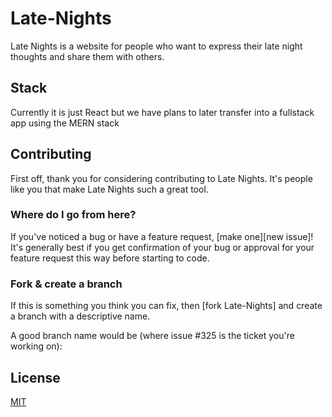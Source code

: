 # Late-Nights

Late Nights is a website for people who want to express their late night thoughts and share them with others.


## Stack

Currently it is just React but we have plans to later transfer into a fullstack app using the MERN stack


## Contributing

First off, thank you for considering contributing to Late Nights. It's people
like you that make Late Nights such a great tool.

### Where do I go from here?

If you've noticed a bug or have a feature request, [make one][new issue]! It's
generally best if you get confirmation of your bug or approval for your feature
request this way before starting to code.


### Fork & create a branch

If this is something you think you can fix, then [fork Late-Nights] and create
a branch with a descriptive name.

A good branch name would be (where issue #325 is the ticket you're working on):


## License
[MIT](https://choosealicense.com/licenses/mit/)
